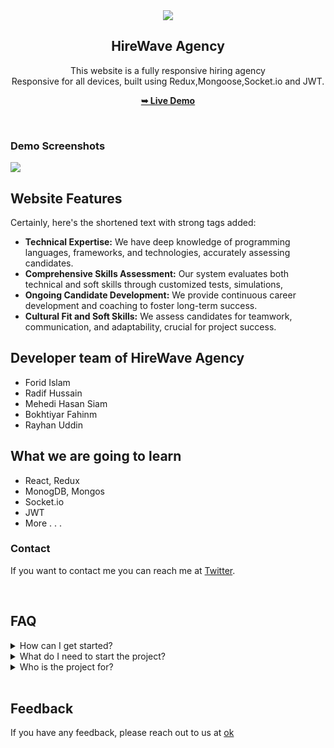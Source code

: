 <div align="center">

  
  <img src="https://i.ibb.co/CnDdrMp/logo-01.png" />

  <h2 align="center">HireWave Agency </h2>

  This website is a fully responsive hiring agency <br />Responsive for all devices, built using Redux,Mongoose,Socket.io and JWT.

  <a href="https://hire-wave.web.app/"><strong>➥ Live Demo</strong></a>

</div>

<br />

### Demo Screenshots

  
  <img src="https://i.ibb.co/rHyYMT8/website-img-com.jpg" />

## Website Features

Certainly, here's the shortened text with strong tags added:

- <strong>Technical Expertise:</strong> We have deep knowledge of programming languages, frameworks, and technologies, accurately assessing candidates.
- <strong>Comprehensive Skills Assessment:</strong> Our system evaluates both technical and soft skills through customized tests, simulations, 
- <strong>Ongoing Candidate Development:</strong> We provide continuous career development and coaching to foster long-term success.
- <strong>Cultural Fit and Soft Skills:</strong> We assess candidates for teamwork, communication, and adaptability, crucial for project success.

## Developer team of HireWave Agency 

- Forid Islam
- Radif Hussain 
- Mehedi Hasan Siam
- Bokhtiyar Fahinm
- Rayhan Uddin




## What we are going to learn

- React, Redux
- MonogDB, Mongos 
- Socket.io
- JWT
- More . . .



### Contact

If you want to contact me you can reach me at [Twitter](https://www.twitter.com/).



<br>

## FAQ



<details>
 <summary> How can I get started?</summary>
 You can get started by following the YouTube tutorial of this project. Here is the full tutorial video link: [coming soon].
</details>



<details>
 <summary> What do I need to start the project?</summary>
 Just open your favorite code editor and follow along with the [YouTube Tutorial](https://youtube.com/@ProgrammerSiam).
</details>


<details>
 <summary> Who is the project for?</summary>
 This project is for people who want to improve their skills in HTML & CSS.
</details>

<br>

## Feedback
If you have any feedback, please reach out to us at [ok]()

<br>


